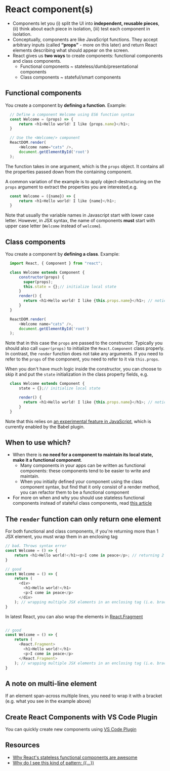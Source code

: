 # React component\(s\)

* Components let you \(i\) split the UI into **independent, reusable pieces**, \(ii\) think about each piece in isolation, \(iii\) test each component in isolation.
* Conceptually, components are like JavaScript functions. They accept arbitrary inputs \(called **“props”** - more on this later\) and return React elements describing what should appear on the screen.
* React gives us **two ways** to create components: functional components and class components. 
  * Functional components ~ stateless/dumb/presentational components
  * Class components ~ stateful/smart components

## Functional components

You create a component by **defining a function**. Example:

```javascript
  // Define a component Welcome using ES6 function syntax
  const Welcome = (props) => {
      return <h1>Hello world! I like {props.name}</h1>;
  }

  // Use the <Welcome/> component
  ReactDOM.render(
      <Welcome name="cats" />,
      document.getElementById('root')
  );
```

The function takes in one argument, which is the `props` object. It contains all the properties passed down from the containing component.

A common variation of the example is to apply object-destructuring on the `props` argument to extract the properties you are interested,e.g.

```javascript
  const Welcome = ({name}) => {
      return <h1>Hello world! I like {name}</h1>;
  }
```

Note that usually the variable names in Javascript start with lower case letter. However, in JSX syntax, the name of components **must** start with upper case letter (`Welcome` instead of `welcome`).

## Class components

You create a component by **defining a class**. Example:

```javascript
  import React, { Component } from "react";

  class Welcome extends Component {
      constructor(props) {
        super(props);
        this.state = {};// initialize local state
      }
      render() {
        return <h1>Hello world! I like {this.props.name}</h1>; // notice the that we're using this.props instead of props
      }
  }

  ReactDOM.render(
      <Welcome name="cats" />,
      document.getElementById('root')
  );
```

Note that in this case the `props` are passed to the constructor. Typically you should also call `super(props)` to initialize the `React.Component` class properly. In contrast, the `render` function does not take any arguments. If you need to refer to the `props` of the component, you need to refer to it via `this.props`.

When you don't have much logic inside the constructor, you can choose to skip it and put the `state` initialization in the class property fields, e.g.

```javascript
  class Welcome extends Component {
      state = {};// initialize local state

      render() {
        return <h1>Hello world! I like {this.props.name}</h1>; // notice the that we're using this.props instead of props
      }
  }
```

Note that this relies on [an experimental feature in JavaScript](https://tc39.github.io/proposal-class-public-fields/), which is currently enabled by the Babel plugin.

## When to use which?

* When there is **no need for a component to maintain its local state, make it a functional component**.
  * Many components in your apps can be written as functional components: these components tend to be easier to write and maintain.
  * When you initially defined your component using the class component syntax, but find that it only consist of a render method, you can refactor them to be a functional component
* For more on when and why you should use stateless functional components instead of stateful class components, read [this article](https://hackernoon.com/react-stateless-functional-components-nine-wins-you-might-have-overlooked-997b0d933dbc)

## The `render` function can only return one element

For both functional and class components, if you're returning more than 1 JSX element, you must wrap them in an enclosing tag

```javascript
// bad. Throws syntax error
const Welcome = () => {
    return <h1>Hello world!</h1><p>I come in peace</p>; // returning 2 JSX elements
}

// good
const Welcome = () => {
    return (
      <div>
        <h1>Hello world!</h1>
        <p>I come in peace</p>
      </div>
    ); // wrapping multiple JSX elements in an enclosing tag (i.e. brackets () + <div></div>)
}
```

In latest React, you can also wrap the elements in [React.Fragment](https://reactjs.org/docs/fragments.html)

```javascript

// good
const Welcome = () => {
    return (
      <React.Fragment>
        <h1>Hello world!</h1>
        <p>I come in peace</p>
      </React.Fragment>
    ); // wrapping multiple JSX elements in an enclosing tag (i.e. brackets () + <div></div>)
}
```

## A note on multi-line element

If an element span-across multiple lines, you need to wrap it with a bracket (e.g. what you see in the example above)

## Create React Components with VS Code Plugin

You can quickly create new components using [VS Code Plugin](https://marketplace.visualstudio.com/items?itemName=dsznajder.es7-react-js-snippets)

## Resources

* [Why React's stateless functional components are awesome](https://hackernoon.com/react-stateless-functional-components-nine-wins-you-might-have-overlooked-997b0d933dbc)
* [Why do I see this kind of pattern: ({...})](https://stackoverflow.com/questions/39629962/arrow-function-without-curly-braces)